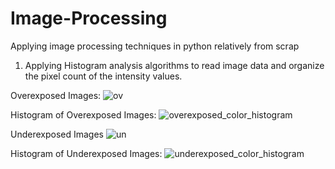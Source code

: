 # Image-Processing
Applying image processing techniques in python relatively from scrap

1. Applying Histogram analysis algorithms to read image data and organize the pixel count of the intensity values. 

Overexposed Images:
![ov](https://user-images.githubusercontent.com/25066859/78738348-a22c9800-791f-11ea-93de-ba9510fd1503.jpg)

Histogram of Overexposed Images:
![overexposed_color_histogram](https://user-images.githubusercontent.com/25066859/78738379-bff9fd00-791f-11ea-9bbe-d09cbe859f2a.png)

Underexposed Images
![un](https://user-images.githubusercontent.com/25066859/78738357-aa84d300-791f-11ea-827c-77fd8d6f1e25.jpg)

Histogram of Underexposed Images:
![underexposed_color_histogram](https://user-images.githubusercontent.com/25066859/78738400-cee0af80-791f-11ea-807a-0fa7ceec9a5d.png)

